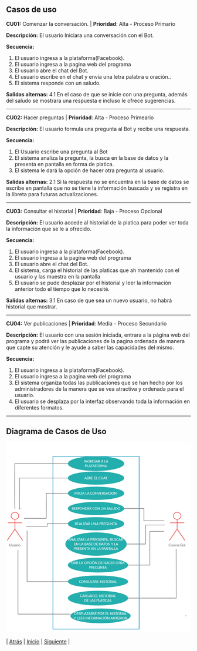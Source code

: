 ## Casos de uso

**CU01:** Comenzar la conversación. | **Prioridad**: Alta - Proceso Primario

**Descripción:** El usuario Iniciara una conversación con el Bot.

**Secuencia:**
1. El usuario ingresa a la plataforma(Facebook).
2. El usuario ingresa a la pagina web del programa
3. El usuario abre el chat del Bot.
4. El usuario escribe en el chat y envía una letra palabra u oración..
5. El sistema responde con un saludo.

**Salidas alternas:** 4.1 En el caso de que se inicie con una pregunta, además del saludo se mostrara una respuesta e incluso le ofrece sugerencias.

------------

**CU02:** Hacer preguntas | **Prioridad**: Alta - Proceso Primeario

**Descripción:** El usuario formula una pregunta al Bot y recibe una respuesta.

**Secuencia:**
1. El Usuario escribe una pregunta al Bot
2. El sistema analiza la pregunta, la busca en la base de datos y la presenta en pantalla en forma de platica.
3. El sistema le dará la opción de hacer otra pregunta al usuario. 

**Salidas alternas:** 2.1 Si la respuesta no se encuentra en la base de datos se escribe en pantalla que no se tiene la información buscada y se registra en la libreta para futuras actualizaciones.

------------

**CU03:** Consultar el historial | **Prioridad**: Baja - Proceso Opcional

**Descripción:** El usuario accede al historial de la platica para poder ver toda la información que se le a ofrecido.  

**Secuencia:**
1. El usuario ingresa a la plataforma(Facebook).
2. El usuario ingresa a la pagina web del programa
3. El usuario abre el chat del Bot.
4. El sistema, carga el historial de las platicas que ah mantenido con el usuario y las muestra en la pantalla   
5. El usuario se pude desplazar por el historial y leer la información anterior todo el tiempo que lo necesité.

**Salidas alternas:** 3.1 En caso de que sea un nuevo usuario, no habrá historial que mostrar.

------------
**CU04:** Ver publicaciones | **Prioridad**: Media - Proceso Secundario

**Descripción:** El usuario con una sesión iniciada, entrara a la página web del programa y podrá ver las publicaciones de la pagina ordenada de manera que capte su atención y le ayude a saber las capacidades del mismo.  

**Secuencia:**
1. El usuario ingresa a la plataforma(Facebook).
2. El usuario ingresa a la pagina web del programa
3. El sistema organiza todas las publicaciones que se han hecho por los administradores de la manera que se vea atractiva y ordenada para el usuario.
4. El usuario se desplaza por la interfaz observando toda la información en diferentes formatos.

------------

## Diagrama de Casos de Uso
![](https://github.com/DarozZero/CoronaBot/blob/Jose/Documentacion/Diagrama%20de%20casos%20de%20uso.jpeg?raw=true)

| [Atrás](https://github.com/DarozZero/CoronaBot/blob/main/Documentacion/7.%20Historias%20de%20Usuario.md "Atrás") 
| [Inicio](https://github.com/DarozZero/CoronaBot "Inicio") 
| [Siguiente](https://github.com/DarozZero/CoronaBot/blob/main/Documentacion/3.%20Procesos%20y%20roles.md "Siguiente") |  
